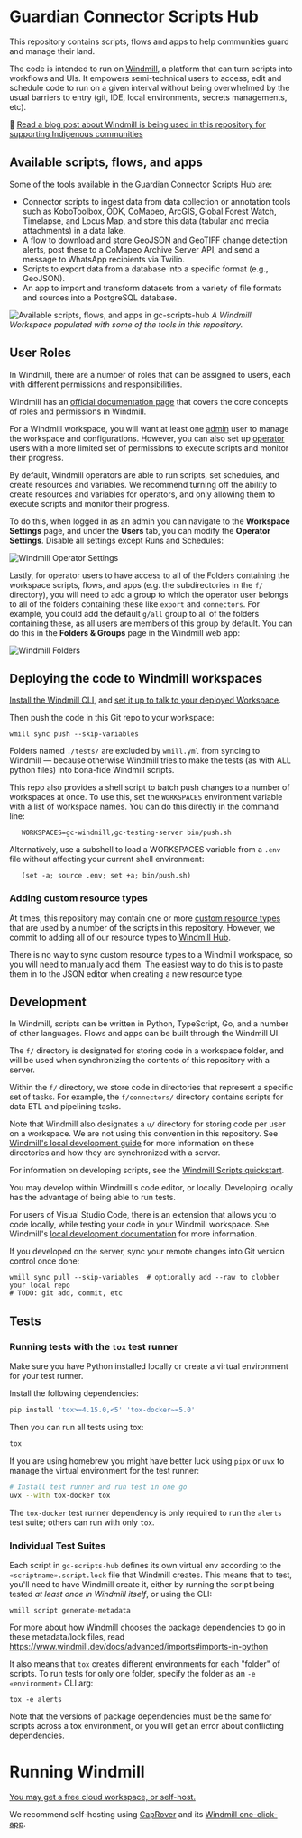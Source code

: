 # Guardian Connector Scripts Hub

This repository contains scripts, flows and apps to help communities guard and manage their land.

The code is intended to run on [Windmill](https://www.windmill.dev/), a platform that
can turn scripts into workflows and UIs.  It empowers semi-technical users to access, edit and schedule code 
to run on a given interval without being overwhelmed by the usual barriers to entry (git, IDE, local environments,
secrets managements, etc).

🌱 [Read a blog post about Windmill is being used in this repository for supporting Indigenous communities](https://www.windmill.dev/blog/conservation-metrics-case-study)


## Available scripts, flows, and apps

Some of the tools available in the Guardian Connector Scripts Hub are:

* Connector scripts to ingest data from data collection or annotation tools such as KoboToolbox, ODK, CoMapeo, ArcGIS, Global Forest Watch, Timelapse, and Locus Map, 
  and store this data (tabular and media attachments) in a data lake. 
* A flow to download and store GeoJSON and GeoTIFF change detection alerts, post these to a CoMapeo Archive Server 
  API, and send a message to WhatsApp recipients via Twilio.
* Scripts to export data from a database into a specific format (e.g., GeoJSON).
* An app to import and transform datasets from a variety of file formats and sources into a PostgreSQL database.

![Available scripts, flows, and apps in gc-scripts-hub](docs/gc-scripts-hub.jpg)
_A Windmill Workspace populated with some of the tools in this repository._

## User Roles

In Windmill, there are a number of roles that can be assigned to users, each with different permissions and responsibilities.

Windmill has an [official documentation page](https://www.windmill.dev/docs/core_concepts/roles_and_permissions) that covers the core concepts of roles and permissions in Windmill. 

For a Windmill workspace, you will want at least one [admin](https://www.windmill.dev/docs/core_concepts/roles_and_permissions#admin) user to manage the workspace and configurations. However, you can also set up [operator](https://www.windmill.dev/docs/core_concepts/roles_and_permissions#operator) users with a more limited set of permissions to execute scripts and monitor their progress.

By default, Windmill operators are able to run scripts, set schedules, and create resources and variables. We recommend turning off the ability to create resources and variables for operators, and only allowing them to execute scripts and monitor their progress.

To do this, when logged in as an admin you can navigate to the **Workspace Settings** page, and under the **Users** tab, you can modify the **Operator Settings**. Disable all settings except Runs and Schedules:

![Windmill Operator Settings](docs/operator-settings.jpg)

Lastly, for operator users to have access to all of the Folders containing the workspace scripts, flows, and apps (e.g. the subdirectories in the `f/` directory), you will need to add a group to which the operator user belongs to all of the folders containing these like `export` and `connectors`. For example, you could add the default `g/all` group to all of the folders containing these, as all users are members of this group by default. You can do this in the **Folders & Groups** page in the Windmill web app:

![Windmill Folders](docs/folders.jpg)

## Deploying the code to Windmill workspaces

[Install the Windmill CLI](https://www.windmill.dev/docs/advanced/cli), and
[set it up to talk to your deployed Workspace](https://www.windmill.dev/docs/advanced/cli/workspace-management).

Then push the code in this Git repo to your workspace:

    wmill sync push --skip-variables

Folders named `./tests/` are excluded by `wmill.yml` from syncing to Windmill —
because otherwise Windmill tries to make the tests (as with ALL python files) into bona-fide Windmill scripts.

This repo also provides a shell script to batch push changes to a number of workspaces at once. To use this, set the `WORKSPACES` environment variable with a list of workspace names. You can do this directly in the command line:

       WORKSPACES=gc-windmill,gc-testing-server bin/push.sh

   Alternatively, use a subshell to load a WORKSPACES variable from a `.env` file without affecting your current shell environment:

       (set -a; source .env; set +a; bin/push.sh)

### Adding custom resource types

At times, this repository may contain one or more [custom resource types](https://www.windmill.dev/docs/core_concepts/resources_and_types#create-a-resource-type) that are used by a number of the scripts in this repository. However, we commit to adding all of our resource types to [Windmill Hub](https://www.windmill.dev/docs/core_concepts/resources_and_types#sync-resource-types-with-windmillhub).

There is no way to sync custom resource types to a Windmill workspace, so you will need to manually add them. The easiest way to do this is to paste them in to the JSON editor when creating a new resource type.

## Development

In Windmill, scripts can be written in Python, TypeScript, Go, and a number of other languages. Flows and apps can 
be built through the Windmill UI.

The `f/` directory is designated for storing code in a workspace folder, and will be used when synchronizing the contents 
of this repository with a server.

Within the `f/` directory, we store code in directories that represent a specific set of tasks. For example, the 
`f/connectors/` directory contains scripts for data ETL and pipelining tasks.

Note that Windmill also designates a `u/` directory for storing code per user on a workspace. We are not using this 
convention in this repository. See [Windmill's local development guide](https://www.windmill.dev/docs/advanced/local_development) 
for more information on these directories and how they are synchronized with a server.

For information on developing scripts, see the [Windmill Scripts quickstart](https://www.windmill.dev/docs/getting_started/scripts_quickstart).

You may develop within Windmill's code editor, or locally.  Developing locally has the advantage
of being able to run tests.

For users of Visual Studio Code, there is an extension that allows you to code locally, while testing your code in your Windmill workspace. See Windmill's [local development documentation](https://www.windmill.dev/docs/advanced/local_development) for more information.

If you developed on the server, sync your remote changes into Git version control once done:

    wmill sync pull --skip-variables  # optionally add --raw to clobber your local repo
    # TODO: git add, commit, etc

## Tests

### Running tests with the `tox` test runner

Make sure you have Python installed locally or create a virtual environment for your test runner.

Install the following dependencies:
  ```bash
  pip install 'tox>=4.15.0,<5' 'tox-docker~=5.0'
  ```

Then you can run all tests using tox:
  ```bash
  tox
  ```

If you are using homebrew you might have better luck using `pipx` or `uvx` to manage the virtual environment for the
test runner:
  ```bash
  # Install test runner and run test in one go
  uvx --with tox-docker tox
  ```

The `tox-docker` test runner dependency is only required
to run the `alerts` test suite; others can run with only `tox`.

### Individual Test Suites

Each script in `gc-scripts-hub` defines its own virtual env according to the `«scriptname».script.lock` file that Windmill creates.  This means that to test, you'll need to have Windmill create it, either by running the script being tested _at least once in Windmill itself_, or using the CLI:

    wmill script generate-metadata

For more about how Windmill chooses the package dependencies to go in these
metadata/lock files, read https://www.windmill.dev/docs/advanced/imports#imports-in-python

It also means that `tox` creates different environments for each "folder" of scripts.
To run tests for only one folder, specify the folder as an `-e «environment»` CLI arg:

    tox -e alerts

Note that the versions of package dependencies must be the same for scripts across a tox environment,
or you will get an error about conflicting dependencies.

# Running Windmill

[You may get a free cloud workspace, or self-host.](https://www.windmill.dev/docs/getting_started/how_to_use_windmill)

We recommend self-hosting using [CapRover](https://caprover.com/) and its
[Windmill one-click-app](https://github.com/caprover/one-click-apps/blob/master/public/v4/apps/windmill.yml).
